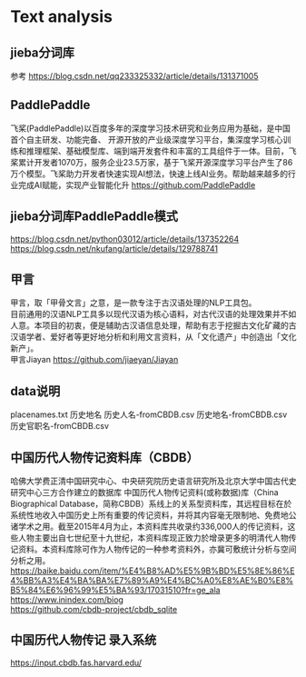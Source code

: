 # Text analysis

## jieba分词库
参考 https://blog.csdn.net/qq233325332/article/details/131371005

## PaddlePaddle
飞桨(PaddlePaddle)以百度多年的深度学习技术研究和业务应用为基础，是中国首个自主研发、功能完备、 开源开放的产业级深度学习平台，集深度学习核心训练和推理框架、基础模型库、端到端开发套件和丰富的工具组件于一体。目前，飞桨累计开发者1070万，服务企业23.5万家，基于飞桨开源深度学习平台产生了86万个模型。飞桨助力开发者快速实现AI想法，快速上线AI业务。帮助越来越多的行业完成AI赋能，实现产业智能化升
https://github.com/PaddlePaddle

## jieba分词库PaddlePaddle模式
https://blog.csdn.net/python03012/article/details/137352264
https://blog.csdn.net/nkufang/article/details/129788741


## 甲言
甲言，取「甲骨文言」之意，是一款专注于古汉语处理的NLP工具包。<br/>
目前通用的汉语NLP工具多以现代汉语为核心语料，对古代汉语的处理效果并不如人意。本项目的初衷，便是辅助古汉语信息处理，帮助有志于挖掘古文化矿藏的古汉语学者、爱好者等更好地分析和利用文言资料，从「文化遗产」中创造出「文化新产」。<br/>
甲言Jiayan https://github.com/jiaeyan/Jiayan

## data说明
placenames.txt 历史地名
历史人名-fromCBDB.csv 
历史地名-fromCBDB.csv
历史官职名-fromCBDB.csv

## 中国历代人物传记资料库（CBDB）
哈佛大学费正清中国研究中心、中央研究院历史语言研究所及北京大学中国古代史研究中心三方合作建立的数据库
中国历代人物传记资料(或称数据)库（China Biographical Database，简称CBDB）系线上的关系型资料库，其远程目标在於系统性地收入中国历史上所有重要的传记资料，并将其内容毫无限制地、免费地公诸学术之用。截至2015年4月为止，本资料库共收录约336,000人的传记资料，这些人物主要出自七世纪至十九世纪，本资料库现正致力於增录更多的明清代人物传记资料。本资料库除可作为人物传记的一种参考资料外，亦冀可敷统计分析与空间分析之用。
https://baike.baidu.com/item/%E4%B8%AD%E5%9B%BD%E5%8E%86%E4%BB%A3%E4%BA%BA%E7%89%A9%E4%BC%A0%E8%AE%B0%E8%B5%84%E6%96%99%E5%BA%93/17031510?fr=ge_ala <br/>
https://www.inindex.com/biog <br/>
https://github.com/cbdb-project/cbdb_sqlite <br/>


## 中国历代人物传记 录入系统
https://input.cbdb.fas.harvard.edu/



